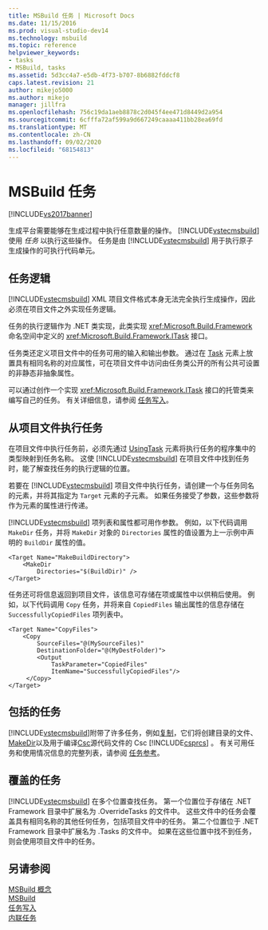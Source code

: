 ```yaml
---
title: MSBuild 任务 | Microsoft Docs
ms.date: 11/15/2016
ms.prod: visual-studio-dev14
ms.technology: msbuild
ms.topic: reference
helpviewer_keywords:
- tasks
- MSBuild, tasks
ms.assetid: 5d3cc4a7-e5db-4f73-b707-8b6882fddcf8
caps.latest.revision: 21
author: mikejo5000
ms.author: mikejo
manager: jillfra
ms.openlocfilehash: 756c19da1aeb8878c2d045f4ee471d8449d2a954
ms.sourcegitcommit: 6cfffa72af599a9d667249caaaa411bb28ea69fd
ms.translationtype: MT
ms.contentlocale: zh-CN
ms.lasthandoff: 09/02/2020
ms.locfileid: "68154813"
---
```

# <a name="msbuild-tasks"></a>MSBuild 任务
[!INCLUDE[vs2017banner](../includes/vs2017banner.md)]

生成平台需要能够在生成过程中执行任意数量的操作。 [!INCLUDE[vstecmsbuild](../includes/vstecmsbuild-md.md)] 使用 *任务* 以执行这些操作。 任务是由 [!INCLUDE[vstecmsbuild](../includes/vstecmsbuild-md.md)] 用于执行原子生成操作的可执行代码单元。  
  
## <a name="task-logic"></a>任务逻辑  
 [!INCLUDE[vstecmsbuild](../includes/vstecmsbuild-md.md)] XML 项目文件格式本身无法完全执行生成操作，因此必须在项目文件之外实现任务逻辑。  
  
 任务的执行逻辑作为 .NET 类实现，此类实现 <xref:Microsoft.Build.Framework> 命名空间中定义的 <xref:Microsoft.Build.Framework.ITask> 接口。  
  
 任务类还定义项目文件中的任务可用的输入和输出参数。 通过在 [Task](../msbuild/task-element-msbuild.md) 元素上放置具有相同名称的对应属性，可在项目文件中访问由任务类公开的所有公共可设置的非静态非抽象属性。  
  
 可以通过创作一个实现 <xref:Microsoft.Build.Framework.ITask> 接口的托管类来编写自己的任务。 有关详细信息，请参阅 [任务写入](../msbuild/task-writing.md)。  
  
## <a name="executing-a-task-from-a-project-file"></a>从项目文件执行任务  
 在项目文件中执行任务前，必须先通过 [UsingTask](../msbuild/usingtask-element-msbuild.md) 元素将执行任务的程序集中的类型映射到任务名称。 这使 [!INCLUDE[vstecmsbuild](../includes/vstecmsbuild-md.md)] 在项目文件中找到任务时，能了解查找任务的执行逻辑的位置。  
  
 若要在 [!INCLUDE[vstecmsbuild](../includes/vstecmsbuild-md.md)] 项目文件中执行任务，请创建一个与任务同名的元素，并将其指定为 `Target` 元素的子元素。 如果任务接受了参数，这些参数将作为元素的属性进行传递。  
  
 [!INCLUDE[vstecmsbuild](../includes/vstecmsbuild-md.md)] 项列表和属性都可用作参数。 例如，以下代码调用 `MakeDir` 任务，并将 `MakeDir` 对象的 `Directories` 属性的值设置为上一示例中声明的 `BuildDir` 属性的值。  
  
```  
<Target Name="MakeBuildDirectory">  
    <MakeDir  
        Directories="$(BuildDir)" />  
</Target>  
```  
  
 任务还可将信息返回到项目文件，该信息可存储在项或属性中以供稍后使用。 例如，以下代码调用 `Copy` 任务，并将来自 `CopiedFiles` 输出属性的信息存储在 `SuccessfullyCopiedFiles` 项列表中。  
  
```  
<Target Name="CopyFiles">  
    <Copy  
        SourceFiles="@(MySourceFiles)"  
        DestinationFolder="@(MyDestFolder)">  
        <Output  
            TaskParameter="CopiedFiles"  
            ItemName="SuccessfullyCopiedFiles"/>  
     </Copy>  
</Target>  
```  
  
## <a name="included-tasks"></a>包括的任务  
 [!INCLUDE[vstecmsbuild](../includes/vstecmsbuild-md.md)]附带了许多任务，例如[复制](../msbuild/copy-task.md)，它们将创建目录的文件、 [MakeDir](../msbuild/makedir-task.md)以及用于编译[Csc](../msbuild/csc-task.md)源代码文件的 Csc [!INCLUDE[csprcs](../includes/csprcs-md.md)] 。 有关可用任务和使用情况信息的完整列表，请参阅 [任务参考](../msbuild/msbuild-task-reference.md)。  
  
## <a name="overridden-tasks"></a>覆盖的任务  
 [!INCLUDE[vstecmsbuild](../includes/vstecmsbuild-md.md)] 在多个位置查找任务。 第一个位置位于存储在 .NET Framework 目录中扩展名为 .OverrideTasks 的文件中。 这些文件中的任务会覆盖具有相同名称的其他任何任务，包括项目文件中的任务。 第二个位置位于 .NET Framework 目录中扩展名为 .Tasks 的文件中。 如果在这些位置中找不到任务，则会使用项目文件中的任务。  
  
## <a name="see-also"></a>另请参阅  
 [MSBuild 概念](../msbuild/msbuild-concepts.md)   
 [MSBuild](msbuild.md)   
 [任务写入](../msbuild/task-writing.md)   
 [内联任务](../msbuild/msbuild-inline-tasks.md)
